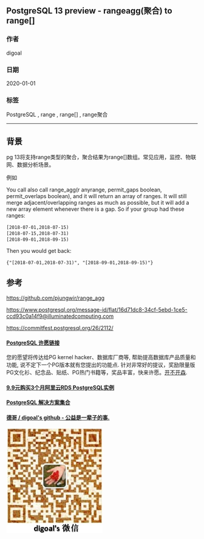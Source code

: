## PostgreSQL 13 preview - rangeagg(聚合) to range[]   
                                                                                                                           
### 作者                                                                                  
digoal                                                                                                                           
                                                                                                                           
### 日期                                                                                                                           
2020-01-01                                                                                                                        
                                                                                                                           
### 标签                                                                                                                           
PostgreSQL , range , range[] , range聚合      
                                                                                                                           
----                                                                                                                           
                                                                                                                           
## 背景      
pg 13将支持range类型的聚合，聚合结果为range[]数组。常见应用，监控、物联网、数据分析场景。    
  
例如  
  
You call also call range_agg(r anyrange, permit_gaps boolean, permit_overlaps boolean), and it will return an array of ranges. It will still merge adjacent/overlapping ranges as much as possible, but it will add a new array element whenever there is a gap. So if your group had these ranges:  
  
```  
[2018-07-01,2018-07-15)  
[2018-07-15,2018-07-31)  
[2018-09-01,2018-09-15)  
```  
  
Then you would get back:  
  
```  
{"[2018-07-01,2018-07-31)", "[2018-09-01,2018-09-15)"}  
```  
  
## 参考  
https://github.com/pjungwir/range_agg  
  
https://www.postgresql.org/message-id/flat/16d71dc8-34cf-5ebd-1ce5-ccd93c0a14f9@illuminatedcomputing.com  
  
https://commitfest.postgresql.org/26/2112/  
  
  
  
  
  
  
  
  
  
  
  
  
  
  
  
  
  
  
  
  
  
  
  
  
  
  
  
  
  
  
  
  
  
  
  
  
  
  
  
  
  
  
  
  
  
  
  
  
  
  
  
  
  
  
#### [PostgreSQL 许愿链接](https://github.com/digoal/blog/issues/76 "269ac3d1c492e938c0191101c7238216")
您的愿望将传达给PG kernel hacker、数据库厂商等, 帮助提高数据库产品质量和功能, 说不定下一个PG版本就有您提出的功能点. 针对非常好的提议，奖励限量版PG文化衫、纪念品、贴纸、PG热门书籍等，奖品丰富，快来许愿。[开不开森](https://github.com/digoal/blog/issues/76 "269ac3d1c492e938c0191101c7238216").  
  
  
#### [9.9元购买3个月阿里云RDS PostgreSQL实例](https://www.aliyun.com/database/postgresqlactivity "57258f76c37864c6e6d23383d05714ea")
  
  
#### [PostgreSQL 解决方案集合](https://yq.aliyun.com/topic/118 "40cff096e9ed7122c512b35d8561d9c8")
  
  
#### [德哥 / digoal's github - 公益是一辈子的事.](https://github.com/digoal/blog/blob/master/README.md "22709685feb7cab07d30f30387f0a9ae")
  
  
![digoal's wechat](../pic/digoal_weixin.jpg "f7ad92eeba24523fd47a6e1a0e691b59")
  
